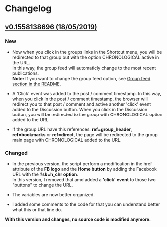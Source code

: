 Changelog
======

## [v0.1558138696 (18/05/2019)](https://greasyfork.org/en/scripts/382099-facebook-auto-most-recent-stories) ##

### New ###
* Now when you click in the groups links in the Shortcut menu, you will be redirected to that group but with the option CHRONOLOGICAL active in the URL.  
  In this way, the group feed will automaticly change to the most recent publications.  
  **Note:** If you want to change the group feed option, see [Group feed section in the README](https://github.com/Mettafox/Facebook-Userscript/blob/master/README.md#group-feed).

* A 'Click' event was added to the post / comment timestamp. In this way, when you click in the post / comment timestamp, the browser will redirect you to that post / comment and active another 'click' event added to the Discussion button.
  When you click in the Discussion button, you will be redirected to the group with CHRONOLOGICAL option added to the URL.

* If the group URL have this references: **ref=group_header**, **ref=bookmarks** or **ref=direct**, the page will be redirected to the group main page with CHRONOLOGICAL added to the URL.

### Changed ###
* In the previous version, the script perform a modification in the href attribute of the **FB logo** and the **Home button** by adding the Facebook URL with the **?sk=h_chr option**.  
  In this version, I removed that amd added a **'click' event** to those two "buttons" to change the URL.  

* The variables are now better organized.

* I added some comments to the code for that you can understand better what this or that line do.

**With this version and changes, no source code is modified anymore.**
